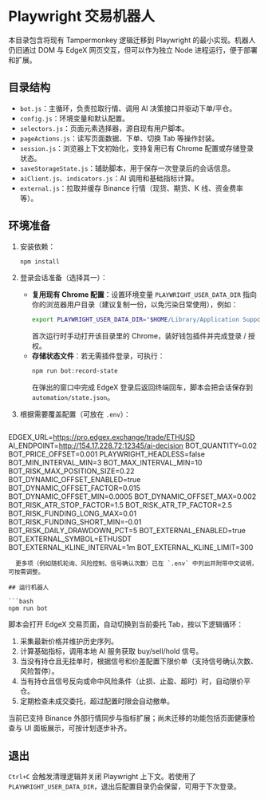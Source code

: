 # Playwright 交易机器人

本目录包含将现有 Tampermonkey 逻辑迁移到 Playwright 的最小实现。机器人仍旧通过 DOM 与 EdgeX 网页交互，但可以作为独立 Node 进程运行，便于部署和扩展。

## 目录结构

- `bot.js`：主循环，负责拉取行情、调用 AI 决策接口并驱动下单/平仓。
- `config.js`：环境变量和默认配置。
- `selectors.js`：页面元素选择器，源自现有用户脚本。
- `pageActions.js`：读写页面数据、下单、切换 Tab 等操作封装。
- `session.js`：浏览器上下文初始化，支持复用已有 Chrome 配置或存储登录状态。
- `saveStorageState.js`：辅助脚本，用于保存一次登录后的会话信息。
- `aiClient.js`、`indicators.js`：AI 调用和基础指标计算。
- `external.js`：拉取并缓存 Binance 行情（现货、期货、K 线、资金费率等）。

## 环境准备

1. 安装依赖：
   ```bash
   npm install
   ```

2. 登录会话准备（选择其一）：
   - **复用现有 Chrome 配置**：设置环境变量 `PLAYWRIGHT_USER_DATA_DIR` 指向你的浏览器用户目录（建议复制一份，以免污染日常使用），例如：
     ```bash
     export PLAYWRIGHT_USER_DATA_DIR="$HOME/Library/Application Support/Google/Chrome/EdgeXBot"
     ```
     首次运行时手动打开该目录里的 Chrome，装好钱包插件并完成登录 / 授权。
   - **存储状态文件**：若无需插件登录，可执行：
     ```bash
     npm run bot:record-state
     ```
     在弹出的窗口中完成 EdgeX 登录后返回终端回车，脚本会把会话保存到 `automation/state.json`。

3. 根据需要覆盖配置（可放在 `.env`）：
   ```env
  EDGEX_URL=https://pro.edgex.exchange/trade/ETHUSD
  AI_ENDPOINT=http://154.17.228.72:12345/ai-decision
  BOT_QUANTITY=0.02
  BOT_PRICE_OFFSET=0.001
  PLAYWRIGHT_HEADLESS=false
  BOT_MIN_INTERVAL_MIN=3
  BOT_MAX_INTERVAL_MIN=10
  BOT_RISK_MAX_POSITION_SIZE=0.22
  BOT_DYNAMIC_OFFSET_ENABLED=true
  BOT_DYNAMIC_OFFSET_FACTOR=0.015
  BOT_DYNAMIC_OFFSET_MIN=0.0005
  BOT_DYNAMIC_OFFSET_MAX=0.002
  BOT_RISK_ATR_STOP_FACTOR=1.5
  BOT_RISK_ATR_TP_FACTOR=2.5
  BOT_RISK_FUNDING_LONG_MAX=0.01
  BOT_RISK_FUNDING_SHORT_MIN=-0.01
  BOT_RISK_DAILY_DRAWDOWN_PCT=5
  BOT_EXTERNAL_ENABLED=true
  BOT_EXTERNAL_SYMBOL=ETHUSDT
  BOT_EXTERNAL_KLINE_INTERVAL=1m
  BOT_EXTERNAL_KLINE_LIMIT=300
```
  更多项（例如随机轮询、风险控制、信号确认次数）已在 `.env` 中列出并附带中文说明，可按需调整。

## 运行机器人

```bash
npm run bot
```

脚本会打开 EdgeX 交易页面，自动切换到当前委托 Tab，按以下逻辑循环：

1. 采集最新价格并维护历史序列。
2. 计算基础指标，调用本地 AI 服务获取 buy/sell/hold 信号。
3. 当没有持仓且无挂单时，根据信号和价差配置下限价单（支持信号确认次数、风险暂停）。
4. 当有持仓且信号反向或命中风险条件（止损、止盈、超时）时，自动限价平仓。
5. 定期检查未成交委托，超过配置时限会自动撤单。

当前已支持 Binance 外部行情同步与指标扩展；尚未迁移的功能包括页面健康检查与 UI 面板展示，可按计划逐步补齐。

## 退出

`Ctrl+C` 会触发清理逻辑并关闭 Playwright 上下文。若使用了 `PLAYWRIGHT_USER_DATA_DIR`，退出后配置目录仍会保留，可用于下次登录。
